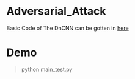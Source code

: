 # Adversarial_Attack
Basic Code of The DnCNN can be gotten in [here](https://github.com/acmrusher/DnCNN)

# Demo
> python main_test.py

